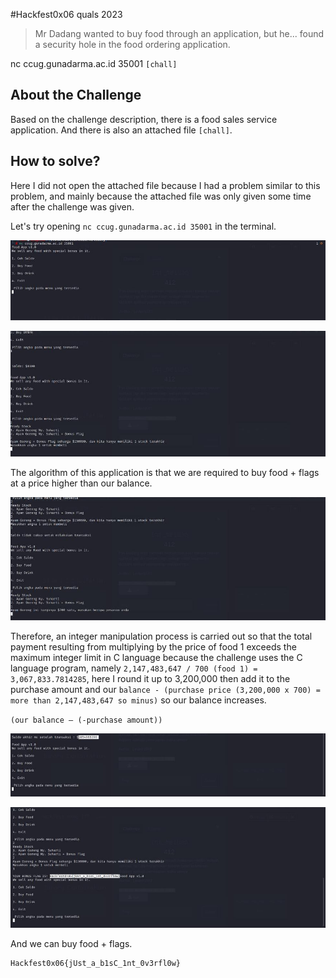 #Hackfest0x06 quals 2023
> Mr Dadang wanted to buy food through an application, but he...
found a security hole in the food ordering application.

nc ccug.gunadarma.ac.id 35001
`[chall]`

## About the Challenge
Based on the challenge description, there is a food sales service application. And there is also an attached file `[chall]`.

## How to solve?
Here I did not open the attached file because I had a problem similar to this problem, and mainly because the attached file was only given some time after the challenge was given.

Let's try opening `nc ccug.gunadarma.ac.id 35001` in the terminal.

![img1](images/img1.png)

![img2](images/img2.png)

The algorithm of this application is that we are required to buy food + flags at a price higher than our balance.

![img3](images/img3.png)

Therefore, an integer manipulation process is carried out so that the total payment resulting from multiplying by the price of food 1 exceeds the maximum integer limit in C language because the challenge uses the C language program, namely
`2,147,483,647 / 700 (food 1) = 3,067,833.7814285`, here I round it up to 3,200,000 then add it to the purchase amount and our `balance - (purchase price (3,200,000 x 700) = more than 2,147,483,647 so minus)` so our balance increases.

`(our balance – (-purchase amount))`

![img4](images/img4.png)

![flag](images/flag.png)

And we can buy food + flags.

```
Hackfest0x06{jUst_a_b1sC_1nt_0v3rfl0w}
```
